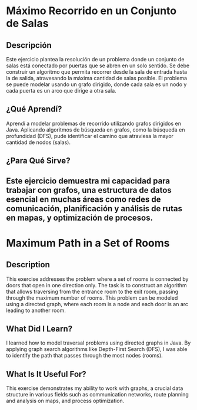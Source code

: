 # Máximo Recorrido en un Conjunto de Salas

## Descripción

Este ejercicio plantea la resolución de un problema donde un conjunto de salas está conectado por puertas que se abren en un solo sentido. Se debe construir un algoritmo que permita recorrer desde la sala de entrada hasta la de salida, atravesando la máxima cantidad de salas posible. El problema se puede modelar usando un grafo dirigido, donde cada sala es un nodo y cada puerta es un arco que dirige a otra sala.

## ¿Qué Aprendí?

Aprendí a modelar problemas de recorrido utilizando grafos dirigidos en Java. Aplicando algoritmos de búsqueda en grafos, como la búsqueda en profundidad (DFS), pude identificar el camino que atraviesa la mayor cantidad de nodos (salas).

## ¿Para Qué Sirve?

Este ejercicio demuestra mi capacidad para trabajar con grafos, una estructura de datos esencial en muchas áreas como redes de comunicación, planificación y análisis de rutas en mapas, y optimización de procesos.
--------------------------------------------------------------------------------------------------------------------------
# Maximum Path in a Set of Rooms

## Description

This exercise addresses the problem where a set of rooms is connected by doors that open in one direction only. The task is to construct an algorithm that allows traversing from the entrance room to the exit room, passing through the maximum number of rooms. This problem can be modeled using a directed graph, where each room is a node and each door is an arc leading to another room.

## What Did I Learn?

I learned how to model traversal problems using directed graphs in Java. By applying graph search algorithms like Depth-First Search (DFS), I was able to identify the path that passes through the most nodes (rooms).

## What Is It Useful For?

This exercise demonstrates my ability to work with graphs, a crucial data structure in various fields such as communication networks, route planning and analysis on maps, and process optimization.
